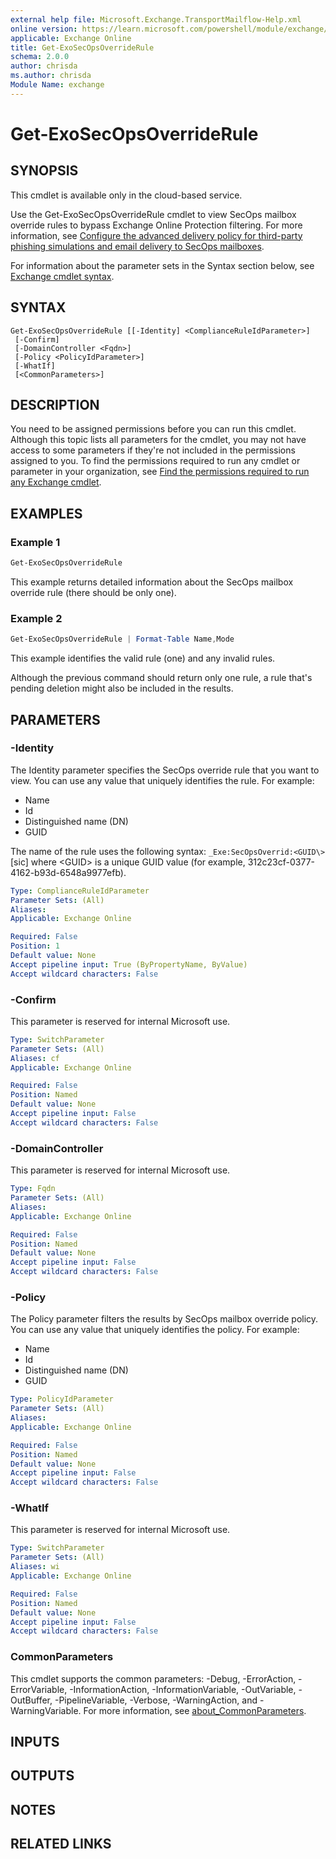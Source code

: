 ```yaml
---
external help file: Microsoft.Exchange.TransportMailflow-Help.xml
online version: https://learn.microsoft.com/powershell/module/exchange/get-exosecopsoverriderule
applicable: Exchange Online
title: Get-ExoSecOpsOverrideRule
schema: 2.0.0
author: chrisda
ms.author: chrisda
Module Name: exchange
---
```


# Get-ExoSecOpsOverrideRule

## SYNOPSIS
This cmdlet is available only in the cloud-based service.

Use the Get-ExoSecOpsOverrideRule cmdlet to view SecOps mailbox override rules to bypass Exchange Online Protection filtering. For more information, see [Configure the advanced delivery policy for third-party phishing simulations and email delivery to SecOps mailboxes](https://learn.microsoft.com/defender-office-365/advanced-delivery-policy-configure).

For information about the parameter sets in the Syntax section below, see [Exchange cmdlet syntax](https://learn.microsoft.com/powershell/exchange/exchange-cmdlet-syntax).

## SYNTAX

```
Get-ExoSecOpsOverrideRule [[-Identity] <ComplianceRuleIdParameter>]
 [-Confirm]
 [-DomainController <Fqdn>]
 [-Policy <PolicyIdParameter>]
 [-WhatIf]
 [<CommonParameters>]
```

## DESCRIPTION
You need to be assigned permissions before you can run this cmdlet. Although this topic lists all parameters for the cmdlet, you may not have access to some parameters if they're not included in the permissions assigned to you. To find the permissions required to run any cmdlet or parameter in your organization, see [Find the permissions required to run any Exchange cmdlet](https://learn.microsoft.com/powershell/exchange/find-exchange-cmdlet-permissions).

## EXAMPLES

### Example 1
```powershell
Get-ExoSecOpsOverrideRule
```

This example returns detailed information about the SecOps mailbox override rule (there should be only one).

### Example 2
```powershell
Get-ExoSecOpsOverrideRule | Format-Table Name,Mode
```

This example identifies the valid rule (one) and any invalid rules.

Although the previous command should return only one rule, a rule that's pending deletion might also be included in the results.

## PARAMETERS

### -Identity
The Identity parameter specifies the SecOps override rule that you want to view. You can use any value that uniquely identifies the rule. For example:

- Name
- Id
- Distinguished name (DN)
- GUID

The name of the rule uses the following syntax: `_Exe:SecOpsOverrid:<GUID\>` \[sic\] where \<GUID\> is a unique GUID value (for example, 312c23cf-0377-4162-b93d-6548a9977efb).

```yaml
Type: ComplianceRuleIdParameter
Parameter Sets: (All)
Aliases:
Applicable: Exchange Online

Required: False
Position: 1
Default value: None
Accept pipeline input: True (ByPropertyName, ByValue)
Accept wildcard characters: False
```

### -Confirm
This parameter is reserved for internal Microsoft use.

```yaml
Type: SwitchParameter
Parameter Sets: (All)
Aliases: cf
Applicable: Exchange Online

Required: False
Position: Named
Default value: None
Accept pipeline input: False
Accept wildcard characters: False
```

### -DomainController
This parameter is reserved for internal Microsoft use.

```yaml
Type: Fqdn
Parameter Sets: (All)
Aliases:
Applicable: Exchange Online

Required: False
Position: Named
Default value: None
Accept pipeline input: False
Accept wildcard characters: False
```

### -Policy
The Policy parameter filters the results by SecOps mailbox override policy. You can use any value that uniquely identifies the policy. For example:

- Name
- Id
- Distinguished name (DN)
- GUID

```yaml
Type: PolicyIdParameter
Parameter Sets: (All)
Aliases:
Applicable: Exchange Online

Required: False
Position: Named
Default value: None
Accept pipeline input: False
Accept wildcard characters: False
```

### -WhatIf
This parameter is reserved for internal Microsoft use.

```yaml
Type: SwitchParameter
Parameter Sets: (All)
Aliases: wi
Applicable: Exchange Online

Required: False
Position: Named
Default value: None
Accept pipeline input: False
Accept wildcard characters: False
```

### CommonParameters
This cmdlet supports the common parameters: -Debug, -ErrorAction, -ErrorVariable, -InformationAction, -InformationVariable, -OutVariable, -OutBuffer, -PipelineVariable, -Verbose, -WarningAction, and -WarningVariable. For more information, see [about_CommonParameters](https://go.microsoft.com/fwlink/p/?LinkID=113216).

## INPUTS

## OUTPUTS

## NOTES

## RELATED LINKS

